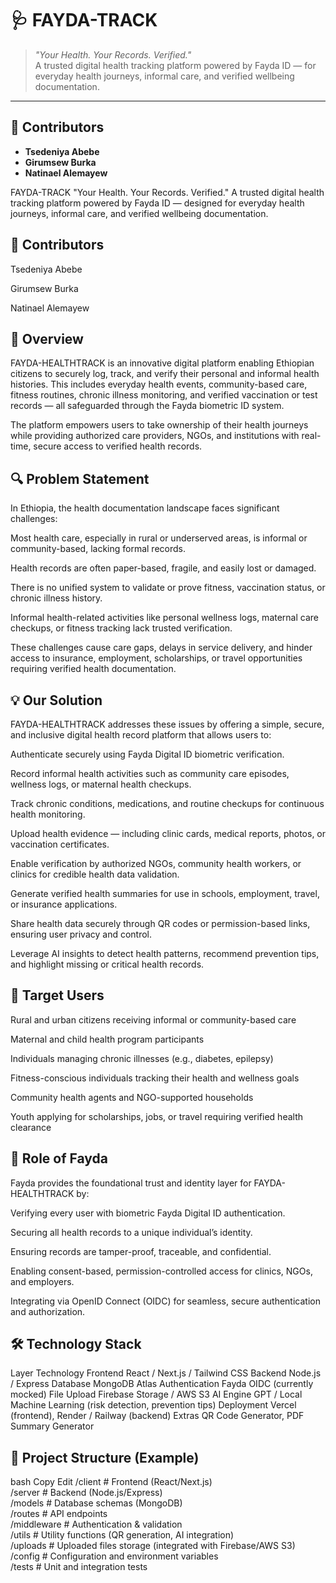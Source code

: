 # 🩺 FAYDA-TRACK

> _"Your Health. Your Records. Verified."_  
> A trusted digital health tracking platform powered by Fayda ID — for everyday health journeys, informal care, and verified wellbeing documentation.

---

## 🤝 Contributors

- **Tsedeniya Abebe**  
- **Girumsew Burka**  
- **Natinael Alemayew**

FAYDA-TRACK
"Your Health. Your Records. Verified."
A trusted digital health tracking platform powered by Fayda ID — designed for everyday health journeys, informal care, and verified wellbeing documentation.

## 🤝 Contributors
Tsedeniya Abebe

Girumsew Burka

Natinael Alemayew

## 📘 Overview
FAYDA-HEALTHTRACK is an innovative digital platform enabling Ethiopian citizens to securely log, track, and verify their personal and informal health histories. This includes everyday health events, community-based care, fitness routines, chronic illness monitoring, and verified vaccination or test records — all safeguarded through the Fayda biometric ID system.

The platform empowers users to take ownership of their health journeys while providing authorized care providers, NGOs, and institutions with real-time, secure access to verified health records.

## 🔍 Problem Statement
In Ethiopia, the health documentation landscape faces significant challenges:

Most health care, especially in rural or underserved areas, is informal or community-based, lacking formal records.

Health records are often paper-based, fragile, and easily lost or damaged.

There is no unified system to validate or prove fitness, vaccination status, or chronic illness history.

Informal health-related activities like personal wellness logs, maternal care checkups, or fitness tracking lack trusted verification.

These challenges cause care gaps, delays in service delivery, and hinder access to insurance, employment, scholarships, or travel opportunities requiring verified health documentation.

## 💡 Our Solution
FAYDA-HEALTHTRACK addresses these issues by offering a simple, secure, and inclusive digital health record platform that allows users to:

Authenticate securely using Fayda Digital ID biometric verification.

Record informal health activities such as community care episodes, wellness logs, or maternal health checkups.

Track chronic conditions, medications, and routine checkups for continuous health monitoring.

Upload health evidence — including clinic cards, medical reports, photos, or vaccination certificates.

Enable verification by authorized NGOs, community health workers, or clinics for credible health data validation.

Generate verified health summaries for use in schools, employment, travel, or insurance applications.

Share health data securely through QR codes or permission-based links, ensuring user privacy and control.

Leverage AI insights to detect health patterns, recommend prevention tips, and highlight missing or critical health records.

## 🎯 Target Users
Rural and urban citizens receiving informal or community-based care

Maternal and child health program participants

Individuals managing chronic illnesses (e.g., diabetes, epilepsy)

Fitness-conscious individuals tracking their health and wellness goals

Community health agents and NGO-supported households

Youth applying for scholarships, jobs, or travel requiring verified health clearance

## 🔐 Role of Fayda
Fayda provides the foundational trust and identity layer for FAYDA-HEALTHTRACK by:

Verifying every user with biometric Fayda Digital ID authentication.

Securing all health records to a unique individual’s identity.

Ensuring records are tamper-proof, traceable, and confidential.

Enabling consent-based, permission-controlled access for clinics, NGOs, and employers.

Integrating via OpenID Connect (OIDC) for seamless, secure authentication and authorization.

## 🛠️ Technology Stack
Layer	Technology
Frontend	React / Next.js / Tailwind CSS
Backend	Node.js / Express
Database	MongoDB Atlas
Authentication	Fayda OIDC (currently mocked)
File Upload	Firebase Storage / AWS S3
AI Engine	GPT / Local Machine Learning (risk detection, prevention tips)
Deployment	Vercel (frontend), Render / Railway (backend)
Extras	QR Code Generator, PDF Summary Generator

## 📂 Project Structure (Example)
bash
Copy
Edit
/client          # Frontend (React/Next.js)  
/server          # Backend (Node.js/Express)  
/models          # Database schemas (MongoDB)  
/routes          # API endpoints  
/middleware      # Authentication & validation  
/utils           # Utility functions (QR generation, AI integration)  
/uploads         # Uploaded files storage (integrated with Firebase/AWS S3)  
/config          # Configuration and environment variables  
/tests           # Unit and integration tests  
